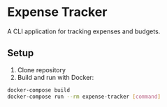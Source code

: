 # Expense Tracker

A CLI application for tracking expenses and budgets.

## Setup
1. Clone repository
2. Build and run with Docker:
```bash
docker-compose build
docker-compose run --rm expense-tracker [command]

